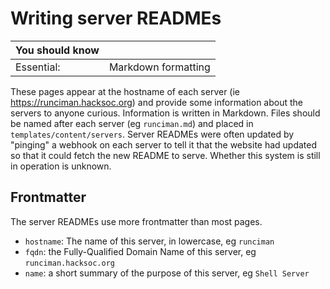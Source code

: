 # Writing server READMEs

| **You should know** |                     |
|---------------------|---------------------|
| Essential:          | Markdown formatting |

These pages appear at the hostname of each server (ie https://runciman.hacksoc.org) and provide some information about the servers to anyone curious. Information is written in Markdown. Files should be named after each server (eg `runciman.md`) and placed in `templates/content/servers`. Server READMEs were often updated by "pinging" a webhook on each server to tell it that the website had updated so that it could fetch the new README to serve. Whether this system is still in operation is unknown.

## Frontmatter
The server READMEs use more frontmatter than most pages.
 - `hostname`: The name of this server, in lowercase, eg `runciman`
 - `fqdn`: the Fully-Qualified Domain Name of this server, eg `runciman.hacksoc.org`
 - `name`: a short summary of the purpose of this server, eg `Shell Server`